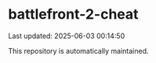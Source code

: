 # battlefront-2-cheat

Last updated: 2025-06-03 00:14:50

This repository is automatically maintained.
